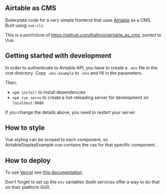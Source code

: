 ## Airtable as CMS

Boilerplate code for a very simple frontend that uses [Airtable](https://airtable.com/) as a CMS. Built using `vue-cli`. 

This is a port/clone of https://github.com/Kallirroi/airtable_as_cms, ported to Vue.

## Getting started with development

In order to authenticate to Airtable API, you have to create a `.env` file in the root directory. Copy `.env.example` to `.env` and fill in the parameters.

Then:
- `npm install` to install dependencies
- `npm run serve` to create a hot-reloading server for development on `localhost:8080`

If you change the details above, you need to restart your server. 

## How to style

Vue styling can be scoped to each component, so AirtableDisplayExample.vue contains the css for that specific component.

## How to deploy

To use [Vercel](https://vercel.com/) see [this documentation](https://vercel.com/guides/deploying-vuejs-to-vercel). 

Don't forget to set up the `env` variables (both services offer a way to do that on their platform GUI).

